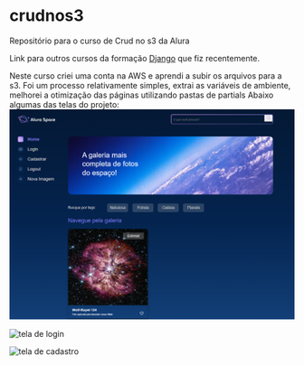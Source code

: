 # crudnos3
Repositório para o curso de Crud no s3 da Alura

Link para outros cursos da formação [Django](https://github.com/ronaldodeschain/python_alura) que fiz recentemente.

Neste curso criei uma conta na AWS e aprendi a subir os arquivos para a s3. Foi um processo relativamente simples, extrai as variáveis de ambiente,
melhorei a otimização das páginas utilizando pastas de partials
Abaixo algumas das telas do projeto:
![print do projeto](image.png)

![tela de login](https://github.com/user-attachments/assets/7049193a-6a4d-4f88-b301-6e0efa0dc8eb)

![tela de cadastro](https://github.com/user-attachments/assets/274c1278-168a-4581-bccf-bc551da7149d)
